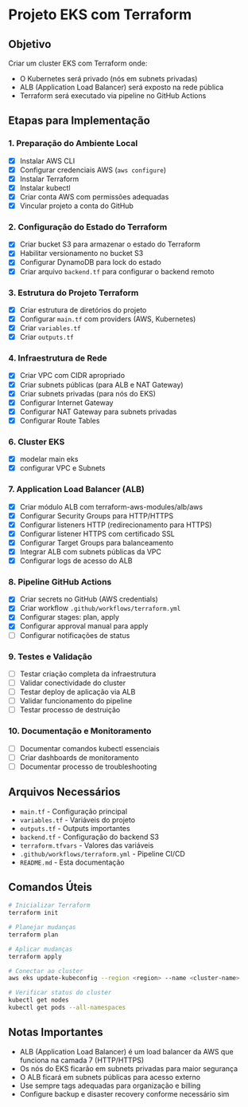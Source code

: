# Projeto EKS com Terraform

## Objetivo
Criar um cluster EKS com Terraform onde:
- O Kubernetes será privado (nós em subnets privadas)
- ALB (Application Load Balancer) será exposto na rede pública
- Terraform será executado via pipeline no GitHub Actions

## Etapas para Implementação

### 1. Preparação do Ambiente Local
- [X] Instalar AWS CLI
- [X] Configurar credenciais AWS (`aws configure`)
- [X] Instalar Terraform
- [X] Instalar kubectl
- [X] Criar conta AWS com permissões adequadas
- [X] Vincular projeto a conta do GitHub

### 2. Configuração do Estado do Terraform
- [X] Criar bucket S3 para armazenar o estado do Terraform
- [X] Habilitar versionamento no bucket S3
- [X] Configurar DynamoDB para lock do estado
- [X] Criar arquivo `backend.tf` para configurar o backend remoto

### 3. Estrutura do Projeto Terraform
- [X] Criar estrutura de diretórios do projeto
- [X] Configurar `main.tf` com providers (AWS, Kubernetes)
- [X] Criar `variables.tf`
- [X] Criar `outputs.tf`

### 4. Infraestrutura de Rede
- [X] Criar VPC com CIDR apropriado
- [X] Criar subnets públicas (para ALB e NAT Gateway)
- [X] Criar subnets privadas (para nós do EKS)
- [X] Configurar Internet Gateway
- [X] Configurar NAT Gateway para subnets privadas
- [X] Configurar Route Tables

### 6. Cluster EKS
- [X] modelar main eks
- [X] configurar VPC e Subnets

### 7. Application Load Balancer (ALB)
- [X] Criar módulo ALB com terraform-aws-modules/alb/aws
- [X] Configurar Security Groups para HTTP/HTTPS
- [X] Configurar listeners HTTP (redirecionamento para HTTPS)
- [X] Configurar listener HTTPS com certificado SSL
- [X] Configurar Target Groups para balanceamento
- [X] Integrar ALB com subnets públicas da VPC
- [X] Configurar logs de acesso do ALB

### 8. Pipeline GitHub Actions
- [X] Criar secrets no GitHub (AWS credentials)
- [X] Criar workflow `.github/workflows/terraform.yml`
- [X] Configurar stages: plan, apply
- [X] Configurar approval manual para apply
- [ ] Configurar notificações de status

### 9. Testes e Validação
- [ ] Testar criação completa da infraestrutura
- [ ] Validar conectividade do cluster
- [ ] Testar deploy de aplicação via ALB
- [ ] Validar funcionamento do pipeline
- [ ] Testar processo de destruição

### 10. Documentação e Monitoramento
- [ ] Documentar comandos kubectl essenciais
- [ ] Criar dashboards de monitoramento
- [ ] Documentar processo de troubleshooting

## Arquivos Necessários
- `main.tf` - Configuração principal
- `variables.tf` - Variáveis do projeto
- `outputs.tf` - Outputs importantes
- `backend.tf` - Configuração do backend S3
- `terraform.tfvars` - Valores das variáveis
- `.github/workflows/terraform.yml` - Pipeline CI/CD
- `README.md` - Esta documentação

## Comandos Úteis
```bash
# Inicializar Terraform
terraform init

# Planejar mudanças
terraform plan

# Aplicar mudanças
terraform apply

# Conectar ao cluster
aws eks update-kubeconfig --region <region> --name <cluster-name>

# Verificar status do cluster
kubectl get nodes
kubectl get pods --all-namespaces
```

## Notas Importantes
- ALB (Application Load Balancer) é um load balancer da AWS que funciona na camada 7 (HTTP/HTTPS)
- Os nós do EKS ficarão em subnets privadas para maior segurança
- O ALB ficará em subnets públicas para acesso externo
- Use sempre tags adequadas para organização e billing
- Configure backup e disaster recovery conforme necessário
sim